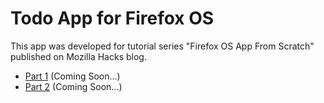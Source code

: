 Todo App for Firefox OS
============

This app was developed for tutorial series "Firefox OS App From Scratch" published on Mozilla Hacks blog.

* [Part 1](http://hacks.mozilla.org/) (Coming Soon...)
* [Part 2](http://hacks.mozilla.org/) (Coming Soon...)